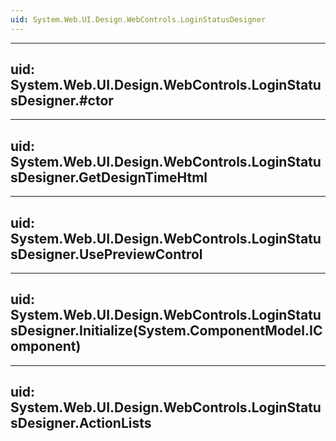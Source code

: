 ```yaml
---
uid: System.Web.UI.Design.WebControls.LoginStatusDesigner
---
```


---
uid: System.Web.UI.Design.WebControls.LoginStatusDesigner.#ctor
---

---
uid: System.Web.UI.Design.WebControls.LoginStatusDesigner.GetDesignTimeHtml
---

---
uid: System.Web.UI.Design.WebControls.LoginStatusDesigner.UsePreviewControl
---

---
uid: System.Web.UI.Design.WebControls.LoginStatusDesigner.Initialize(System.ComponentModel.IComponent)
---

---
uid: System.Web.UI.Design.WebControls.LoginStatusDesigner.ActionLists
---
